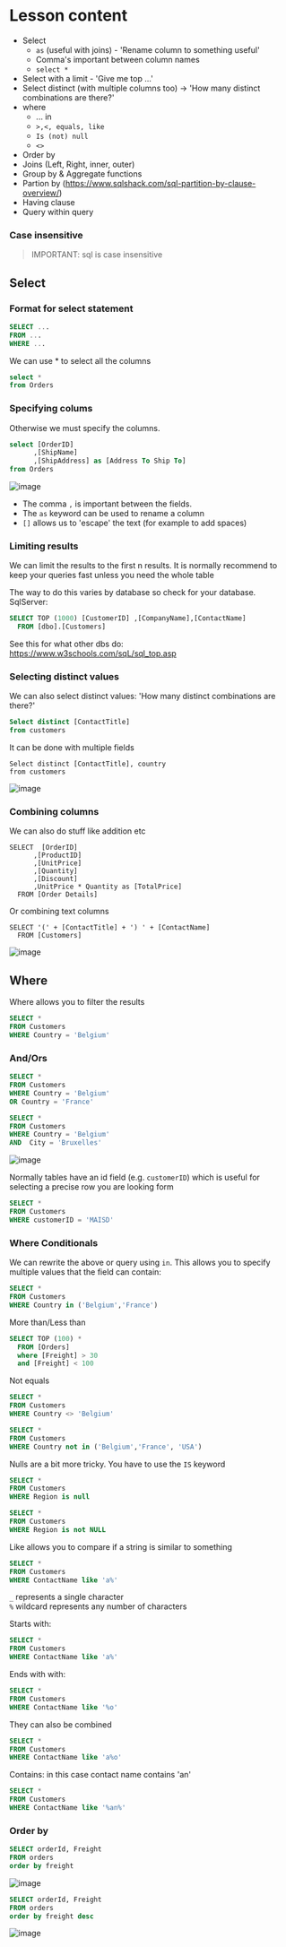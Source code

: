 # Lesson content
- Select
   - `as` (useful with joins) - 'Rename column to something useful'
   - Comma's important between column names
   - `select *`
- Select with a limit  - 'Give me top ...'
- Select distinct (with multiple columns too) -> 'How many distinct combinations are there?'
- where
  - ... in
  - `>,<, equals, like`
  - `Is (not) null`
  - `<>`
- Order by
- Joins (Left, Right, inner, outer)
- Group by & Aggregate functions
- Partion by (https://www.sqlshack.com/sql-partition-by-clause-overview/)
- Having clause
- Query within query

### Case insensitive

> IMPORTANT: sql is case insensitive


## Select

### Format for select statement
```sql
SELECT ...
FROM ...
WHERE ...
```

We can use * to select all the columns
```sql
select *
from Orders
```

### Specifying colums
Otherwise we must specify the columns. 
```sql
select [OrderID]
      ,[ShipName]
      ,[ShipAddress] as [Address To Ship To]
from Orders
```
![image](https://github.com/user-attachments/assets/f5f252f4-08cc-49b2-bb1d-df4a61e6a2ab)

- The comma `,` is important between the fields.
- The `as` keyword can be used to rename a column
- `[]` allows us to 'escape' the text (for example to add spaces)

### Limiting results
We can limit the results to the first n results. It is normally recommend to keep your queries fast unless you need the whole table

The way to do this varies by database so check for your database. SqlServer:
```sql
SELECT TOP (1000) [CustomerID] ,[CompanyName],[ContactName]
  FROM [dbo].[Customers]
```
See this for what other dbs do: https://www.w3schools.com/sqL/sql_top.asp


### Selecting distinct values
We can also select distinct values: 'How many distinct combinations are there?'
```sql
Select distinct [ContactTitle]
from customers
```
It can be done with multiple fields
```
Select distinct [ContactTitle], country
from customers
```
![image](https://github.com/user-attachments/assets/f96adae4-462e-4825-8a46-9df1f1364808)


### Combining columns
We can also do stuff like addition etc
```
SELECT  [OrderID]
      ,[ProductID]
      ,[UnitPrice]
      ,[Quantity]
      ,[Discount]
	  ,UnitPrice * Quantity as [TotalPrice]  
  FROM [Order Details]
```

Or combining text columns
```
SELECT '(' + [ContactTitle] + ') ' + [ContactName]
  FROM [Customers]
```
![image](https://github.com/user-attachments/assets/673f81a8-a6ca-4100-b200-9bfddcb3dcee)

## Where
Where allows you to filter the results
```sql
SELECT *
FROM Customers
WHERE Country = 'Belgium'
```

### And/Ors
```sql
SELECT *
FROM Customers
WHERE Country = 'Belgium' 
OR Country = 'France'

SELECT *
FROM Customers
WHERE Country = 'Belgium' 
AND  City = 'Bruxelles'
```
![image](https://github.com/user-attachments/assets/639fde81-0720-4336-8939-40cb2b8be0c1)

Normally tables have an id field (e.g. `customerID`) which is useful for selecting a precise row you are looking form
```sql
SELECT *
FROM Customers
WHERE customerID = 'MAISD'
```
### Where Conditionals


We can rewrite the above or query using `in`. This allows you to specify multiple values that the field can contain:
```sql
SELECT *
FROM Customers
WHERE Country in ('Belgium','France')
```

More than/Less than
```sql
SELECT TOP (100) *
  FROM [Orders]
  where [Freight] > 30
  and [Freight] < 100
```

Not equals
```sql
SELECT *
FROM Customers
WHERE Country <> 'Belgium'
```
```sql
SELECT *
FROM Customers
WHERE Country not in ('Belgium','France', 'USA')
```

Nulls are a bit more tricky. You have to use the `IS` keyword
```sql
SELECT *
FROM Customers
WHERE Region is null

SELECT *
FROM Customers
WHERE Region is not NULL
```

Like allows you to compare if a string is similar to something
```sql
SELECT *
FROM Customers
WHERE ContactName like 'a%'
```

`_` represents a single character  
`%` wildcard represents any number of characters

Starts with:
```sql
SELECT *
FROM Customers
WHERE ContactName like 'a%'
```
Ends with with:
```sql
SELECT *
FROM Customers
WHERE ContactName like '%o'
```
They can also be combined
```sql
SELECT *
FROM Customers
WHERE ContactName like 'a%o'
```
Contains: in this case contact name contains 'an'
```sql
SELECT *
FROM Customers
WHERE ContactName like '%an%'
```

### Order by

```sql
SELECT orderId, Freight
FROM orders
order by freight
```
![image](https://github.com/user-attachments/assets/6f78dd38-7af9-4ccd-bd42-4e894a6e9a23)



```sql
SELECT orderId, Freight
FROM orders
order by freight desc
```
![image](https://github.com/user-attachments/assets/ed0eaab1-dc9c-4dae-b55a-6238ef4507f7)

